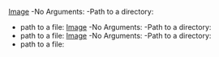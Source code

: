 [Image](cd_portion.png)
-No Arguments: 
-Path to a directory: 
- path to a file: 
[Image](ls_portion.png)
-No Arguments: 
-Path to a directory: 
- path to a file: 
[Image](cat_portion.png)
-No Arguments: 
-Path to a directory:
- path to a file:
